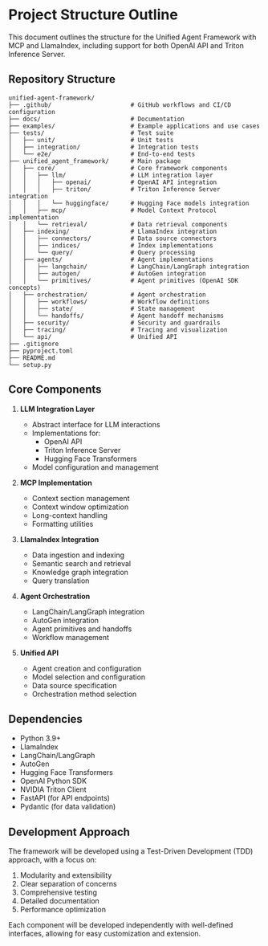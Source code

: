 # Project Structure Outline

This document outlines the structure for the Unified Agent Framework with MCP and LlamaIndex, including support for both OpenAI API and Triton Inference Server.

## Repository Structure

```
unified-agent-framework/
├── .github/                      # GitHub workflows and CI/CD configuration
├── docs/                         # Documentation
├── examples/                     # Example applications and use cases
├── tests/                        # Test suite
│   ├── unit/                     # Unit tests
│   ├── integration/              # Integration tests
│   └── e2e/                      # End-to-end tests
├── unified_agent_framework/      # Main package
│   ├── core/                     # Core framework components
│   │   ├── llm/                  # LLM integration layer
│   │   │   ├── openai/           # OpenAI API integration
│   │   │   ├── triton/           # Triton Inference Server integration
│   │   │   └── huggingface/      # Hugging Face models integration
│   │   ├── mcp/                  # Model Context Protocol implementation
│   │   └── retrieval/            # Data retrieval components
│   ├── indexing/                 # LlamaIndex integration
│   │   ├── connectors/           # Data source connectors
│   │   ├── indices/              # Index implementations
│   │   └── query/                # Query processing
│   ├── agents/                   # Agent implementations
│   │   ├── langchain/            # LangChain/LangGraph integration
│   │   ├── autogen/              # AutoGen integration
│   │   └── primitives/           # Agent primitives (OpenAI SDK concepts)
│   ├── orchestration/            # Agent orchestration
│   │   ├── workflows/            # Workflow definitions
│   │   ├── state/                # State management
│   │   └── handoffs/             # Agent handoff mechanisms
│   ├── security/                 # Security and guardrails
│   ├── tracing/                  # Tracing and visualization
│   └── api/                      # Unified API
├── .gitignore
├── pyproject.toml
├── README.md
└── setup.py
```

## Core Components

1. **LLM Integration Layer**
   - Abstract interface for LLM interactions
   - Implementations for:
     - OpenAI API
     - Triton Inference Server
     - Hugging Face Transformers
   - Model configuration and management

2. **MCP Implementation**
   - Context section management
   - Context window optimization
   - Long-context handling
   - Formatting utilities

3. **LlamaIndex Integration**
   - Data ingestion and indexing
   - Semantic search and retrieval
   - Knowledge graph integration
   - Query translation

4. **Agent Orchestration**
   - LangChain/LangGraph integration
   - AutoGen integration
   - Agent primitives and handoffs
   - Workflow management

5. **Unified API**
   - Agent creation and configuration
   - Model selection and configuration
   - Data source specification
   - Orchestration method selection

## Dependencies

- Python 3.9+
- LlamaIndex
- LangChain/LangGraph
- AutoGen
- Hugging Face Transformers
- OpenAI Python SDK
- NVIDIA Triton Client
- FastAPI (for API endpoints)
- Pydantic (for data validation)

## Development Approach

The framework will be developed using a Test-Driven Development (TDD) approach, with a focus on:

1. Modularity and extensibility
2. Clear separation of concerns
3. Comprehensive testing
4. Detailed documentation
5. Performance optimization

Each component will be developed independently with well-defined interfaces, allowing for easy customization and extension.
